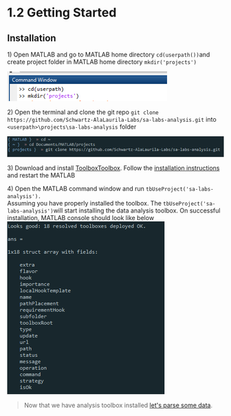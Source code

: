 # 1.2 Getting Started

## Installation

1\) Open MATLAB and go to MATLAB home directory  `cd(userpath())`and create project folder in MATLAB home directory `mkdir('projects')`

![](/assets/installation_1.png)

2\) Open the terminal and clone the git repo `git clone https://github.com/Schwartz-AlaLaurila-Labs/sa-labs-analysis.git` into `<userpath>\projects\sa-labs-analysis` folder

![](/assets/installation_2.png)

3\) Download and install [ToolboxToolbox](https://github.com/ToolboxHub/ToolboxToolbox). Follow the [installation instructions](https://github.com/ToolboxHub/ToolboxToolbox#installation) and restart the MATLAB

4\) Open the MATLAB command window and run `tbUseProject('sa-labs-analysis').`  
Assuming you have properly installed the toolbox. The `tbUseProject('sa-labs-analysis')`will start installing the data analysis toolbox. On successful installation, MATLAB console should look like below  
![](/assets/sa_labs_installation_status.png)

> Now that we have analysis toolbox installed [let's parse some data](/parsing-your-data.md).



